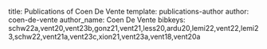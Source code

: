 title: Publications of Coen De Vente
template: publications-author
author: coen-de-vente
author_name: Coen De Vente
bibkeys: schw22a,vent20,vent23b,gonz21,vent21,less20,ardu20,lemi22,vent22,lemi23,schw22,vent21a,vent23c,xion21,vent23a,vent18,vent20a